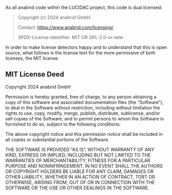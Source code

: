 As all anabrid code within the LUCIDAC project, this code is dual licensed:

> Copyright (c) 2024 anabrid GmbH
> 
> Contact: https://www.anabrid.com/licensing/
>
> SPDX-License-Identifier: MIT OR GPL-2.0-or-later

In order to make license detectors happy and to understand that this is open source,
what follows is the license text for the more permissive of both licenses, the MIT
license.

## MIT License Deed

Copyright 2024 anabrid GmbH

Permission is hereby granted, free of charge, to any person obtaining a copy of this software and associated documentation files (the “Software”), to deal in the Software without restriction, including without limitation the rights to use, copy, modify, merge, publish, distribute, sublicense, and/or sell copies of the Software, and to permit persons to whom the Software is furnished to do so, subject to the following conditions:

The above copyright notice and this permission notice shall be included in all copies or substantial portions of the Software.

THE SOFTWARE IS PROVIDED “AS IS”, WITHOUT WARRANTY OF ANY KIND, EXPRESS OR IMPLIED, INCLUDING BUT NOT LIMITED TO THE WARRANTIES OF MERCHANTABILITY, FITNESS FOR A PARTICULAR PURPOSE AND NONINFRINGEMENT. IN NO EVENT SHALL THE AUTHORS OR COPYRIGHT HOLDERS BE LIABLE FOR ANY CLAIM, DAMAGES OR OTHER LIABILITY, WHETHER IN AN ACTION OF CONTRACT, TORT OR OTHERWISE, ARISING FROM, OUT OF OR IN CONNECTION WITH THE SOFTWARE OR THE USE OR OTHER DEALINGS IN THE SOFTWARE.
